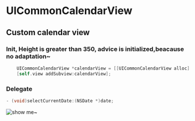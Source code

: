 # UICommonCalendarView
## Custom calendar view
### Init, Height is greater than 350, advice is initialized,beacause no adaptation~
```Objective-C
    UICommonCalendarView *calendarView = [[UICommonCalendarView alloc] initWithFrame:CGRectMake(0, 100, [UIScreen      mainScreen].bounds.size.width, 350)];
    [self.view addSubview:calendarView];
```
### Delegate
```Objective-C
- (void)selectCurrentDate:(NSDate *)date;
```
![show me~](https://github.com/guangguanglove/UICommonCalendarView/blob/master/UICommonCalendar/WechatIMG12.jpeg,https://github.com/guangguanglove/UICommonCalendarView/blob/master/UICommonCalendar/WechatIMG9.png)
